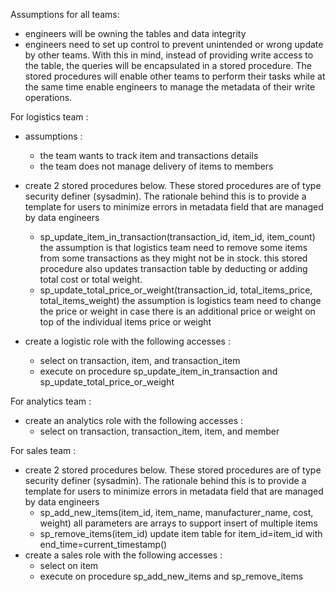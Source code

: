 Assumptions for all teams:
- engineers will be owning the tables and data integrity
- engineers need to set up control to prevent unintended or wrong update by other teams. With this in mind, instead of providing write access to the table, the queries will be encapsulated in a stored procedure. The stored procedures will enable other teams to perform their tasks while at the same time enable engineers to manage the metadata of their write operations.

For logistics team :
- assumptions :
    - the team wants to track item and transactions details
    - the team does not manage delivery of items to members
- create 2 stored procedures below. These stored procedures are of type security definer (sysadmin). The rationale behind this is to provide a template for users to minimize errors in metadata field that are managed by data engineers
    - sp_update_item_in_transaction(transaction_id, item_id, item_count)
        the assumption is that logistics team need to remove some items from some transactions as they might not be in stock. this stored procedure also updates transaction table by deducting or adding total cost or total weight.
    - sp_update_total_price_or_weight(transaction_id, total_items_price, total_items_weight)
        the assumption is logistics team need to change the price or weight in case there is an additional price or weight on top of the individual items price or weight
    
- create a logistic role with the following accesses :
    - select on transaction, item, and transaction_item
    - execute on procedure sp_update_item_in_transaction and sp_update_total_price_or_weight

For analytics team :
- create an analytics role with the following accesses :
    - select on transaction, transaction_item, item, and member

For sales team :
- create 2 stored procedures below. These stored procedures are of type security definer (sysadmin). The rationale behind this is to provide a template for users to minimize errors in metadata field that are managed by data engineers
    - sp_add_new_items(item_id, item_name, manufacturer_name, cost, weight)
        all parameters are arrays to support insert of multiple items
    - sp_remove_items(item_id)
        update item table for item_id=item_id with end_time=current_timestamp()
- create a sales role with the following accesses :
    - select on item
    - execute on procedure sp_add_new_items and sp_remove_items



